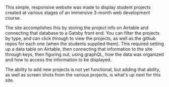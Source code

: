 This simple, responsive website was made to display student projects created at various stages of an immersive 3-month web development course.

The site accomplishes this by storing the project info on Airtable and connecting that database to a Gatsby front end. You can filter the projects by type, and can click through to view the projects, as well as the github repos for each one (when the students supplied them). This required setting up a data table on Airtable, then connecting that information to the site through keys, then figuring out, using graphQL, how the data was organized and how to access the information to be displayed. 

The ability to add new projects is not yet functional, but adding that ability, as well as screen shots from the various projects, is what's up next for this site.